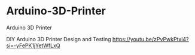 # Arduino-3D-Printer
Arduino 3D Printer

DIY Arduino 3D Printer Design and Testing
https://youtu.be/zPvPwkPtxl4?si=-yFePK1jYetWfLxQ
